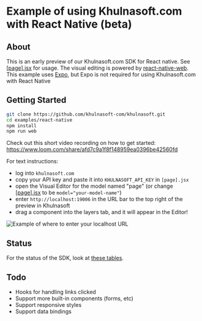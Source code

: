 # Example of using Khulnasoft.com with React Native (beta)

## About

This is an early preview of our Khulnasoft.com SDK for React native. See [[page].jsx](./app/[page].jsx) for usage. The visual editing is powered by [react-native-web](https://github.com/necolas/react-native-web). This example uses [Expo](https://expo.io/), but Expo is not required for using Khulnasoft.com with React Native

## Getting Started

```bash
git clone https://github.com/khulnasoft-com/khulnasoft.git
cd examples/react-native
npm install
npm run web
```

Check out this short video recording on how to get started: https://www.loom.com/share/afd7c9a1f8f148959ea0396be42560fd

For text instructions:

- log into `khulnasoft.com`
- copy your API key and paste it into `KHULNASOFT_API_KEY` in `[page].jsx`
- open the Visual Editor for the model named "page" (or change [[page].jsx](./app/[page].jsx) to be `model="your-model-name"`)
- enter `http://localhost:19006` in the URL bar to the top right of the preview in Khulnasoft
- drag a component into the layers tab, and it will appear in the Editor!

![Example of where to enter your localhost URL](https://cdn.khulnasoft.com/api/v1/image/assets%2FYJIGb4i01jvw0SRdL5Bt%2Fc464f6bcd4fe4ffc889c388d68700225)

## Status

For the status of the SDK, look at [these tables](/packages/sdks/README.md#feature-implementation).

## Todo

- Hooks for handling links clicked
- Support more built-in components (forms, etc)
- Support responsive styles
- Support data bindings
